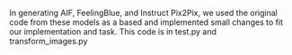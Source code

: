 In generating AIF, FeelingBlue, and Instruct Pix2Pix, we used the original code from these models as a based and implemented small changes to fit our implementation and task. This code is in test.py and transform_images.py
